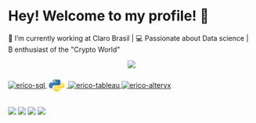 # Hey! Welcome to my profile! 👋

🚀 I’m currently working at Claro Brasil | 💻 Passionate about Data science | ₿ enthusiast of the "Crypto World"

<div align="center">
  <a href="https://github.com/ericobon">
  <img height="180em" src="https://github-readme-stats.vercel.app/api?username=ericobon&show_icons=true&theme=dark&include_all_commits=true&count_private=true"/>
  </div>
<div style="display: inline_block"><br>
    <img align="center" alt="erico-sql" height="30" width="40" src="https://i.ibb.co/HFMD3Zb/servidor-sql.png">
 <img align="center" alt="erico-Python" height="30" width="40" src="https://raw.githubusercontent.com/devicons/devicon/master/icons/python/python-original.svg">
  <img align="center" alt="erico-tableau" height="30" width="40" src="https://i.ibb.co/SfjsMyG/tableau.png">
   <img align="center" alt="erico-alteryx" height="30" width="40" src="https://i.ibb.co/2gqbY8q/Alteryx.jpg">
  

</div>
  
  ##
    
 
<div>
   <a href = "mailto:erico.bonilha@gmail.com"><img src="https://img.shields.io/badge/-Gmail-%23333?style=for-the-badge&logo=gmail&logoColor=white" target="_blank"></a>
  <a href="https://www.linkedin.com/in/erico-bonilha/" target="_blank"><img src="https://img.shields.io/badge/-LinkedIn-%230077B5?style=for-the-badge&logo=linkedin&logoColor=white" target="_blank"></a> 
   <a href="https://discord.com/channels/@ericobon#1011" target="_blank"><img src="https://img.shields.io/badge/Discord-7289DA?style=for-the-badge&logo=discord&logoColor=white" target="_blank"></a> 
  <a href="https://instagram.com/erico.boni" target="_blank"><img src="https://img.shields.io/badge/-Instagram-%23E4405F?style=for-the-badge&logo=instagram&logoColor=white" target="_blank"></a>
 
 
  
 
</div>
